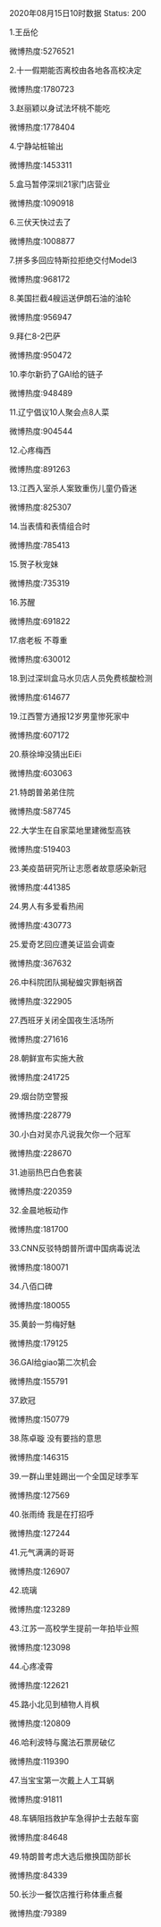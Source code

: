 2020年08月15日10时数据
Status: 200

1.王岳伦

微博热度:5276521

2.十一假期能否离校由各地各高校决定

微博热度:1780723

3.赵丽颖以身试法坏桃不能吃

微博热度:1778404

4.宁静站桩输出

微博热度:1453311

5.盒马暂停深圳21家门店营业

微博热度:1090918

6.三伏天快过去了

微博热度:1008877

7.拼多多回应特斯拉拒绝交付Model3

微博热度:968172

8.美国拦截4艘运送伊朗石油的油轮

微博热度:956947

9.拜仁8-2巴萨

微博热度:950472

10.李尔新扔了GAI给的链子

微博热度:948489

11.辽宁倡议10人聚会点8人菜

微博热度:904544

12.心疼梅西

微博热度:891263

13.江西入室杀人案致重伤儿童仍昏迷

微博热度:825307

14.当表情和表情组合时

微博热度:785413

15.贺子秋宠妹

微博热度:735319

16.苏醒

微博热度:691822

17.痞老板 不尊重

微博热度:630012

18.到过深圳盒马水贝店人员免费核酸检测

微博热度:614677

19.江西警方通报12岁男童惨死家中

微博热度:607172

20.蔡徐坤没猜出EiEi

微博热度:603063

21.特朗普弟弟住院

微博热度:587745

22.大学生在自家菜地里建微型高铁

微博热度:519403

23.美疫苗研究所让志愿者故意感染新冠

微博热度:441385

24.男人有多爱看热闹

微博热度:430773

25.爱奇艺回应遭美证监会调查

微博热度:367632

26.中科院团队揭秘蝗灾罪魁祸首

微博热度:322905

27.西班牙关闭全国夜生活场所

微博热度:271616

28.朝鲜宣布实施大赦

微博热度:241725

29.烟台防空警报

微博热度:228779

30.小白对吴亦凡说我欠你一个冠军

微博热度:228670

31.迪丽热巴白色套装

微博热度:220359

32.金晨地板动作

微博热度:181700

33.CNN反驳特朗普所谓中国病毒说法

微博热度:180071

34.八佰口碑

微博热度:180055

35.黄龄一剪梅好魅

微博热度:179125

36.GAI给giao第二次机会

微博热度:155791

37.欧冠

微博热度:150779

38.陈卓璇 没有要挡的意思

微博热度:146315

39.一群山里娃踢出一个全国足球季军

微博热度:127569

40.张雨绮 我是在打招呼

微博热度:127244

41.元气满满的哥哥

微博热度:126907

42.琉璃

微博热度:123289

43.江苏一高校学生提前一年拍毕业照

微博热度:123098

44.心疼凌霄

微博热度:122621

45.路小北见到植物人肖枫

微博热度:120809

46.哈利波特与魔法石票房破亿

微博热度:119390

47.当宝宝第一次戴上人工耳蜗

微博热度:91811

48.车辆阻挡救护车急得护士去敲车窗

微博热度:84648

49.特朗普考虑大选后撤换国防部长

微博热度:84339

50.长沙一餐饮店推行称体重点餐

微博热度:79389

